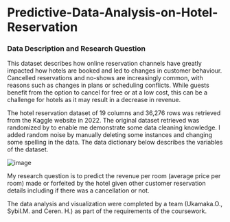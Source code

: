 # Predictive-Data-Analysis-on-Hotel-Reservation
### Data Description and Research Question
This dataset describes how online reservation channels have greatly impacted how hotels are booked and led to changes in customer behaviour. Cancelled reservations and no-shows are increasingly common, with reasons such as changes in plans or scheduling conflicts. While guests benefit from the option to cancel for free or at a low cost, this can be a challenge for hotels as it may result in a decrease in revenue.

The hotel reservation dataset of 19 columns and 36,276 rows was retrieved from the Kaggle website in 2022. The original dataset retrieved was randomized by to enable me demonstrate some data cleaning knowledge. I added random noise by manually deleting some instances and changing some spelling in the data. 
The data dictionary below describes the variables of the dataset. 

![image](https://github.com/UkamakaO/Predictive-Data-Analysis-Project/assets/115948036/f9016a8b-526a-4e3e-a0d7-45efab0feb85)

My research question is to predict the revenue per room (average price per room) made or forfeited by the hotel given other customer reservation details including if there was a cancellation or not. 

The data analysis and visualization were completed by a team (Ukamaka.O., Sybil.M. and Ceren. H.) as part of the requirements of the coursework.

